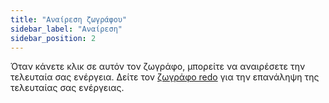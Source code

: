 ```yaml
---
title: "Αναίρεση ζωγράφου"
sidebar_label: "Αναίρεση"
sidebar_position: 2
---
```


Όταν κάνετε κλικ σε αυτόν τον ζωγράφο, μπορείτε να αναιρέσετε την τελευταία σας ενέργεια. Δείτε τον [ζωγράφο redo](redo) για την επανάληψη της τελευταίας σας ενέργειας.
